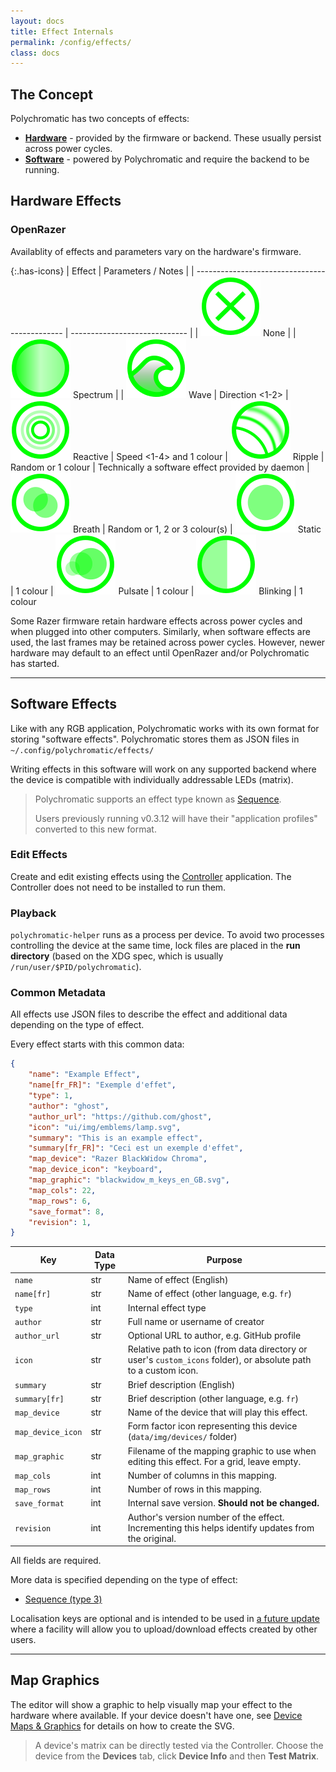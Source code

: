 ```yaml
---
layout: docs
title: Effect Internals
permalink: /config/effects/
class: docs
---
```


## The Concept

Polychromatic has two concepts of effects:

* **[Hardware](#hardware-effects)** - provided by the firmware or backend. These usually persist across power cycles.
* **[Software](#software-effects)** - powered by Polychromatic and require the backend to be running.

## Hardware Effects

### OpenRazer

Availablity of effects and parameters vary on the hardware's firmware.

{:.has-icons}
| Effect                                        | Parameters / Notes            |
| --------------------------------------------- | ----------------------------- |
| ![](/images/effects/none.svg) None            |
| ![](/images/effects/spectrum.svg) Spectrum    |
| ![](/images/effects/wave.svg) Wave            | Direction <1-2>
| ![](/images/effects/reactive.svg) Reactive    | Speed <1-4> and 1 colour
| ![](/images/effects/ripple.svg) Ripple        | Random or 1 colour | Technically a software effect provided by daemon
| ![](/images/effects/breath.svg) Breath        | Random or 1, 2 or 3 colour(s)
| ![](/images/effects/static.svg) Static        | 1 colour
| ![](/images/effects/pulsate.svg) Pulsate      | 1 colour
| ![](/images/effects/blinking.svg) Blinking    | 1 colour

Some Razer firmware retain hardware effects across power cycles and when plugged into
other computers. Similarly, when software effects are used, the last frames may
be retained across power cycles. However, newer hardware may default to an effect
until OpenRazer and/or Polychromatic has started.


---

## Software Effects

Like with any RGB application, Polychromatic works with its own format for
storing "software effects". Polychromatic stores them as JSON files in
`~/.config/polychromatic/effects/` <!--and can be imported
and exported for use in other applications. -->

Writing effects in this software will work on any supported backend where the
device is compatible with individually addressable LEDs (matrix). <!-- and can be
set to work within specifications  (for example, a scripted effect that
should only be played on keyboards) -->

<!--
There are three types:

| ID | Type                                                         | Purpose                   |
| -- | ------------------------------------------------------------ | ------------------------- |
| 1  | [![](/images/effect_types/layered.svg) Layered](layered/)    | Each layer describes how to display a specified range of LEDs
| 2  | [![](/images/effect_types/scripted.svg) Scripted](scripted/) | Programmable effects written in Python
| 3  | [![](/images/effect_types/sequence.svg) Sequence](sequence/) | Animated (or static) effect based on pixels and frames
-->

> Polychromatic supports an effect type known as [Sequence](sequence/).
>
> Users previously running v0.3.12 will have their "application profiles"
> converted to this new format.

### Edit Effects

Create and edit existing effects using the [Controller](/controller/) application.
The Controller does not need to be installed to run them.

### Playback

`polychromatic-helper` runs as a process per device.
To avoid two processes controlling the device at the same time,
lock files are placed in the **run directory** (based on the XDG spec, which is
usually `/run/user/$PID/polychromatic`).


### Common Metadata

All effects use JSON files to describe the effect and additional data depending
on the type of effect.

Every effect starts with this common data:

```json
{
    "name": "Example Effect",
    "name[fr_FR]": "Exemple d'effet",
    "type": 1,
    "author": "ghost",
    "author_url": "https://github.com/ghost",
    "icon": "ui/img/emblems/lamp.svg",
    "summary": "This is an example effect",
    "summary[fr_FR]": "Ceci est un exemple d'effet",
    "map_device": "Razer BlackWidow Chroma",
    "map_device_icon": "keyboard",
    "map_graphic": "blackwidow_m_keys_en_GB.svg",
    "map_cols": 22,
    "map_rows": 6,
    "save_format": 8,
    "revision": 1,
}
```

| Key           | Data Type | Purpose                                       |
| ------------- | --------- | --------------------------------------------- |
| `name`        | str       | Name of effect (English)
| `name[fr]`    | str       | Name of effect (other language, e.g. `fr`)
| `type`        | int       | Internal effect type
| `author`      | str       | Full name or username of creator
| `author_url`  | str       | Optional URL to author, e.g. GitHub profile
| `icon`        | str       | Relative path to icon (from data directory or user's `custom_icons` folder), or absolute path to a custom icon.
| `summary`     | str       | Brief description (English)
| `summary[fr]` | str       | Brief description (other language, e.g. `fr`)
| `map_device`  | str       | Name of the device that will play this effect. <!-- For scripted effects, leave empty. -->
| `map_device_icon` | str | Form factor icon representing this device (`data/img/devices/` folder)
| `map_graphic` | str       | Filename of the mapping graphic to use when editing this effect. For a grid, leave empty.
| `map_cols`    | int       | Number of columns in this mapping. <!-- Set to `0` for scripted effects. -->
| `map_rows`    | int       | Number of rows in this mapping. <!-- Set to `0` for scripted effects. -->
| `save_format` | int       | Internal save version. **Should not be changed.**
| `revision`    | int       | Author's version number of the effect. Incrementing this helps identify updates from the original.

All fields are required.

More data is specified depending on the type of effect:

<!--
* [Layered (type 1)](layered/#additional-metadata)
* [Scripted (type 2)](scripted/#additional-metadata)
-->
* [Sequence (type 3)](sequence/#additional-metadata)

Localisation keys are optional and is intended to be used in [a future update](/roadmap/)
where a facility will allow you to upload/download effects created by other users.

---

## Map Graphics

The editor will show a graphic to help visually map your effect to the hardware
where available. If your device doesn't have one, see [Device Maps & Graphics](/devicemaps/)
for details on how to create the SVG.

> A device's matrix can be directly tested via the Controller. Choose the device
from the **Devices** tab, click **Device Info** and then **Test Matrix**.
